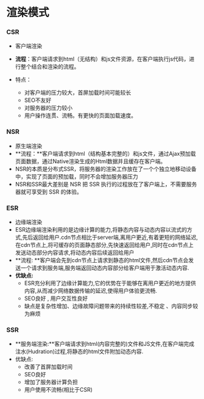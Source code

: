 # 渲染模式

### CSR

- 客户端渲染

- **流程**：客户端请求到html（无结构）和js文件资源，在客户端执行js代码，进行整个结合和渲染的流程。

- 特点：

  - 对客户端的压力较大，首屏加载时间可能较长
  - SEO不友好
  - 对服务器的压力较小
  - 用户操作连贯、流畅。有更快的页面加载速度。

### NSR

- 原生端渲染
- **流程：**客户端请求到html（结构基本完整的）和js文件，通过Ajax预加载页面数据，通过Native渲染生成的Html数据并且缓存在客户端。
- NSR的本质是分布式SSR，将服务器的渲染工作放在了一个个独立地移动设备中，实现了页面的预加载，同时不会增加服务器压力
- NSR和SSR最大差别是 NSR 把 SSR 执行的过程放在了客户端上，不需要服务器就可享受到 SSR 的体验。

### ESR

- 边缘端渲染
- ESR边缘端渲染利用的是边缘计算的能力,将静态内容与动态内容以流式的方式,先后返回给用户.cdn节点相比于server端,离用户更近,有着更短的网络延迟,在cdn节点上,将可缓存的页面静态部分,先快速返回给用户,同时在cdn节点上发送动态部分内容请求,将动态内容后续返回给用户
- **流程: **客户端会先到cdn节点上请求到静态的html文件,然后cdn节点会发送一个请求到服务端,服务端返回动态内容部分给客户端用于激活动态内容.
- **优缺点:**
  - ESR充分利用了边缘计算能力,它的优势在于能够在离用户更近的地方提供内容,从而减少网络数据传输的延迟,使得用户体验更流畅.
  - SEO良好 , 用户交互性良好
  - 缺点是复杂性增加、边缘故障问题带来的持续性较差,不稳定 、内容同步较为麻烦

### SSR

- **服务端渲染:**客户端请求到html(内容完整的)文件和JS文件,在客户端完成注水(Hudration)过程,将静态的html文件附加动态内容.
- 优缺点:
  - 改善了首屏加载时间
  - SEO良好
  - 增加了服务器计算负担
  - 用户使用不流畅(相比于CSR)